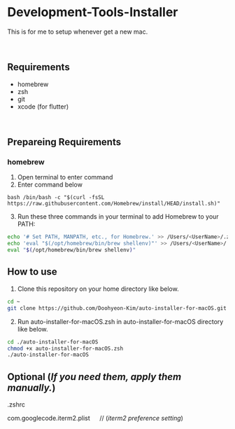 # Development-Tools-Installer

This is for me to setup whenever get a new mac.

<br>

## Requirements

- homebrew
- zsh
- git
- xcode (for flutter)

<br>

## Prepareing Requirements
### homebrew
1. Open terminal to enter command
2. Enter command below

```bash /bin/bash -c "$(curl -fsSL https://raw.githubusercontent.com/Homebrew/install/HEAD/install.sh)" ```

3. Run these three commands in your terminal to add Homebrew to your PATH:
``` bash
echo '# Set PATH, MANPATH, etc., for Homebrew.' >> /Users/<UserName>/.zprofile
echo 'eval "$(/opt/homebrew/bin/brew shellenv)"' >> /Users/<UserName>/.zprofile
eval "$(/opt/homebrew/bin/brew shellenv)"
```

## How to use

1. Clone this repository on your home directory like below.

``` bash 
cd ~
git clone https://github.com/Doohyeon-Kim/auto-installer-for-macOS.git
```

2. Run auto-installer-for-macOS.zsh in auto-installer-for-macOS directory like below.

``` bash
cd ./auto-installer-for-macOS
chmod +x auto-installer-for-macOS.zsh
./auto-installer-for-macOS
```


## Optional (*If you need them, apply them manually.*)

.zshrc

com.googlecode.iterm2.plist &emsp; // (*iterm2 preference setting*)

